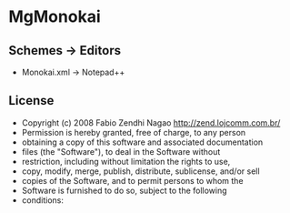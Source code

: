 # MgMonokai #

## Schemes -> Editors

* Monokai.xml					-> Notepad++

## License ##

* Copyright (c) 2008 Fabio Zendhi Nagao <http://zend.lojcomm.com.br/>
* Permission is hereby granted, free of charge, to any person
* obtaining a copy of this software and associated documentation
* files (the "Software"), to deal in the Software without
* restriction, including without limitation the rights to use,
* copy, modify, merge, publish, distribute, sublicense, and/or sell
* copies of the Software, and to permit persons to whom the
* Software is furnished to do so, subject to the following
* conditions: